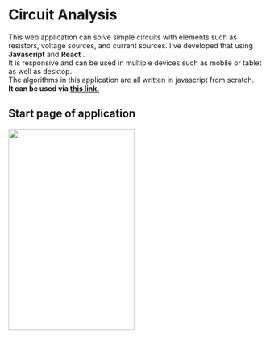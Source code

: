 # Circuit Analysis

This web application can solve simple circuits with elements such as resistors, voltage sources, and current sources.
I've developed that using **Javascript** and **React** .<br/>
It is responsive and can be used in multiple devices such as mobile or tablet as well as desktop.<br/>
The algorithms in this application are all written in javascript from scratch.<br/>
**It can be used via [this link.](https://ali-a-a.github.io/ec_project)**
## Start page of application
<img src="https://user-images.githubusercontent.com/68470999/111589463-20551800-87da-11eb-9e5d-98ab4d3d2106.png" 
 width="250px" height="400px"></img>
